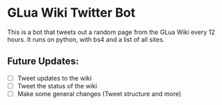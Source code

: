 # GLua Wiki Twitter Bot

This is a bot that tweets out a random page from the GLua Wiki every 12 hours.
It runs on python, with bs4 and a list of all sites.

## Future Updates:
- [ ] Tweet updates to the wiki
- [ ] Tweet the status of the wiki
- [ ] Make some general changes (Tweet structure and more)
